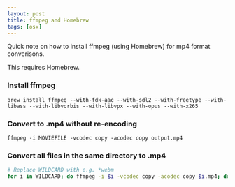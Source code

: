 ```yaml
---
layout: post
title: ffmpeg and Homebrew
tags: [osx]
---
```


Quick note on how to install ffmpeg (using Homebrew) for mp4 format converisons.

<!--more-->

This requires Homebrew.


### Install ffmpeg

```
brew install ffmpeg --with-fdk-aac --with-sdl2 --with-freetype --with-libass --with-libvorbis --with-libvpx --with-opus --with-x265
```

### Convert to .mp4 without re-encoding

```
ffmpeg -i MOVIEFILE -vcodec copy -acodec copy output.mp4
```

### Convert all files in the same directory to .mp4

```bash
# Replace WILDCARD with e.g. *webm
for i in WILDCARD; do ffmpeg -i $i -vcodec copy -acodec copy $i.mp4; done
```
